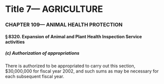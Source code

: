 
# Title 7— AGRICULTURE
### CHAPTER 109— ANIMAL HEALTH PROTECTION
#### § 8320. Expansion of Animal and Plant Health Inspection Service activities
##### (c) Authorization of appropriations

There is authorized to be appropriated to carry out this section, $30,000,000 for fiscal year 2002, and such sums as may be necessary for each subsequent fiscal year.
